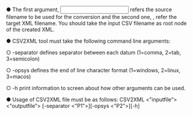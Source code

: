 ● The first argument, <input file> refers the source filename to be used for the
conversion and the second one, <outputfile>, refer the target XML filename. You
should take the input CSV filename as root node of the created XML.

● CSV2XML tool must take the following command line arguments:

○ -separator
defines separator between each datum (1=comma, 2=tab, 3=semicolon)

○ -opsys
defines the end of line character format (1=windows, 2=linux, 3=macos)

○ -h
print information to screen about how other arguments can be used.

● Usage of CSV2XML file must be as follows:
CSV2XML <"inputfile"> <"outputfile"> [-separator <"P1">][-opsys <"P2">][-h]


